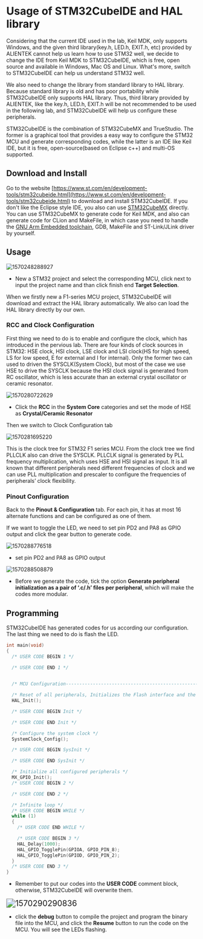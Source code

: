 # Usage of STM32CubeIDE and HAL library

Considering that the current IDE used in the lab, Keil MDK, only supports Windows, and the given third library(key.h, LED.h, EXIT.h, etc) provided by ALIENTEK cannot help us learn how to use STM32 well, we decide to change the IDE from Keil MDK to STM32CubeIDE, which is free, open source and available in Windows, Mac OS and Linux. What's more, switch to STM32CubeIDE can help us understand STM32 well.

We also need to change the library from standard library to HAL library. Because standard library is old and has poor portability while STM32CubeIDE only supports HAL library. Thus, third library provided by ALIENTEK, like the key.h, LED.h, EXIT.h will be not recommended to be used in the following lab, and STM32CubeIDE will help us configure these peripherals.

STM32CubeIDE is the combination of STM32CubeMX and TrueStudio. The former is a graphical tool that provides a easy way to configure the STM32 MCU and generate corresponding codes, while the latter is an IDE like Keil IDE, but it is free, open-source(based on Eclipse c++) and multi-OS supported.

## Download and Install

Go to the website [https://www.st.com/en/development-tools/stm32cubeide.html](https://www.st.com/en/development-tools/stm32cubeide.html) to download and install STM32CubeIDE. If you don't like the Eclipse style IDE, you also can use [STM32CubeMX](https://www.st.com/en/development-tools/stm32cubemx.html) directly. You can use STM32CubeMX to generate code for Keil MDK, and also can generate code for CLion and MakeFile, in which case you need to handle the [GNU Arm Embedded toolchain](https://developer.arm.com/tools-and-software/open-source-software/developer-tools/gnu-toolchain/gnu-rm), GDB, MakeFile and ST-Link/JLink driver by yourself.

## Usage

![1570248288927](Usage%20of%20STM32CubeIDE%20and%20HAL%20library.assets/1570248288927.png)

- New a STM32 project and select the corresponding MCU, click next to input the project name and than click finish end **Target Selection**.

When we firstly new a F1-series MCU project, STM32CubeIDE will download and extract the HAL library automatically. We also can load the HAL library directly by our own.

### RCC and Clock Configuration

First thing we need to do is to enable and configure the clock, which has introduced in the pervious lab. There are four kinds of clock sources in STM32: HSE clock, HSI clock, LSE clock and LSI clock(HS for high speed, LS for low speed, E for external and I for internal). Only the former two can used to driven the SYSCLK(System Clock), but most of the case we use HSE to drive the SYSCLK because the HSI clock signal is generated from RC oscillator, which is less accurate than an external crystal oscillator or ceramic resonator.

![1570280722629](Usage%20of%20STM32CubeIDE%20and%20HAL%20library.assets/1570280722629.png)

- Click the **RCC** in the **System Core** categories and set the mode of HSE as **Crystal/Ceramic Resonator**

Then we switch to Clock Configuration tab

![1570281695220](Usage%20of%20STM32CubeIDE%20and%20HAL%20library.assets/1570281695220.png)

This is the clock tree for STM32 F1 series MCU. From the clock tree we find PLLCLK also can drive the SYSCLK. PLLCLK signal is generated by PLL frequency multiplication, which uses HSE and HSI signal as input. It is all known that different peripherals need different frequencies of clock and we can use PLL multiplication and prescaler to configure the frequencies of peripherals’ clock flexibility.

### Pinout Configuration

Back to the **Pinout & Configuration** tab. For each pin, it has at most 16 alternate functions and can be configured as one of them.

If we want to toggle the LED, we need to set pin PD2 and PA8 as GPIO output and click the gear button to generate code.

![1570288776518](Usage%20of%20STM32CubeIDE%20and%20HAL%20library.assets/1570288776518.png)

- set pin PD2 and PA8 as GPIO output

![1570288508879](Usage%20of%20STM32CubeIDE%20and%20HAL%20library.assets/1570288508879.png)

- Before we generate the code, tick the option **Generate peripheral initialization as a pair of ‘.c/.h’ files per peripheral**, which will make the codes more modular.



## Programming 

STM32CubeIDE has generated codes for us according our configuration. The last thing we need to do is flash the LED.

```c
int main(void)
{
  /* USER CODE BEGIN 1 */

  /* USER CODE END 1 */
  

  /* MCU Configuration--------------------------------------------------------*/

  /* Reset of all peripherals, Initializes the Flash interface and the Systick. */
  HAL_Init();

  /* USER CODE BEGIN Init */

  /* USER CODE END Init */

  /* Configure the system clock */
  SystemClock_Config();

  /* USER CODE BEGIN SysInit */

  /* USER CODE END SysInit */

  /* Initialize all configured peripherals */
  MX_GPIO_Init();
  /* USER CODE BEGIN 2 */

  /* USER CODE END 2 */

  /* Infinite loop */
  /* USER CODE BEGIN WHILE */
  while (1)
  {
    /* USER CODE END WHILE */

    /* USER CODE BEGIN 3 */
    HAL_Delay(1000);
    HAL_GPIO_TogglePin(GPIOA, GPIO_PIN_8);
    HAL_GPIO_TogglePin(GPIOD, GPIO_PIN_2);
  }
  /* USER CODE END 3 */
}
```

- Remember to put our codes into the **USER CODE** comment block, otherwise, STM32CubeIDE will overwrite them.

<img src="Usage%20of%20STM32CubeIDE%20and%20HAL%20library.assets/1570290290836.png" alt="1570290290836" style="zoom:150%;" />

- click the **debug** button to compile the project and program the binary file into the MCU, and click the **Resume** button to run the code on the MCU. You will see the LEDs flashing.

